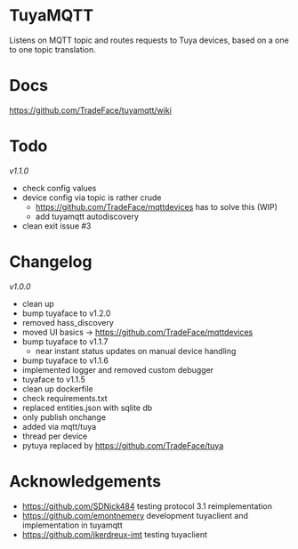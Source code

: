 TuyaMQTT
==================

Listens on MQTT topic and routes requests to Tuya devices, based on a one to one topic translation. 

Docs
================
https://github.com/TradeFace/tuyamqtt/wiki


Todo
===================
_v1.1.0_
- check config values
- device config via topic is rather crude
  - https://github.com/TradeFace/mqttdevices has to solve this (WIP)
  - add tuyamqtt autodiscovery
- clean exit issue #3


Changelog
==================
_v1.0.0_
- clean up
- bump tuyaface to v1.2.0
- removed hass_discovery
- moved UI basics -> https://github.com/TradeFace/mqttdevices 
- bump tuyaface to v1.1.7 
  - near instant status updates on manual device handling
- bump tuyaface to v1.1.6
- implemented logger and removed custom debugger
- tuyaface to v1.1.5
- clean up dockerfile
- check requirements.txt 
- replaced entities.json with sqlite db
- only publish onchange
- added via mqtt/tuya
- thread per device
- pytuya replaced by https://github.com/TradeFace/tuya

Acknowledgements
=================
- https://github.com/SDNick484 testing protocol 3.1 reimplementation
- https://github.com/emontnemery development tuyaclient and implementation in tuyamqtt
- https://github.com/jkerdreux-imt testing tuyaclient

